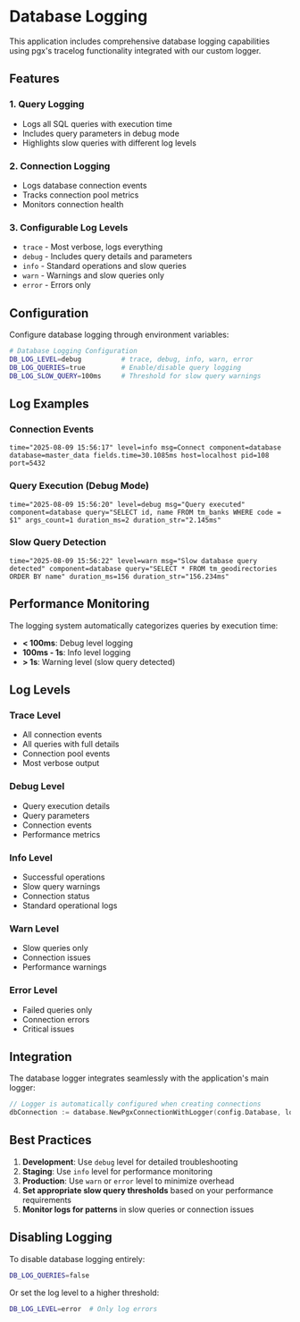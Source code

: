# Database Logging

This application includes comprehensive database logging capabilities using pgx's tracelog functionality integrated with our custom logger.

## Features

### 1. **Query Logging**
- Logs all SQL queries with execution time
- Includes query parameters in debug mode
- Highlights slow queries with different log levels

### 2. **Connection Logging**
- Logs database connection events
- Tracks connection pool metrics
- Monitors connection health

### 3. **Configurable Log Levels**
- `trace` - Most verbose, logs everything
- `debug` - Includes query details and parameters
- `info` - Standard operations and slow queries
- `warn` - Warnings and slow queries only
- `error` - Errors only

## Configuration

Configure database logging through environment variables:

```bash
# Database Logging Configuration
DB_LOG_LEVEL=debug          # trace, debug, info, warn, error
DB_LOG_QUERIES=true         # Enable/disable query logging
DB_LOG_SLOW_QUERY=100ms     # Threshold for slow query warnings
```

## Log Examples

### Connection Events
```
time="2025-08-09 15:56:17" level=info msg=Connect component=database database=master_data fields.time=30.1085ms host=localhost pid=108 port=5432
```

### Query Execution (Debug Mode)
```
time="2025-08-09 15:56:20" level=debug msg="Query executed" component=database query="SELECT id, name FROM tm_banks WHERE code = $1" args_count=1 duration_ms=2 duration_str="2.145ms"
```

### Slow Query Detection
```
time="2025-08-09 15:56:22" level=warn msg="Slow database query detected" component=database query="SELECT * FROM tm_geodirectories ORDER BY name" duration_ms=156 duration_str="156.234ms"
```

## Performance Monitoring

The logging system automatically categorizes queries by execution time:

- **< 100ms**: Debug level logging
- **100ms - 1s**: Info level logging  
- **> 1s**: Warning level (slow query detected)

## Log Levels

### Trace Level
- All connection events
- All queries with full details
- Connection pool events
- Most verbose output

### Debug Level
- Query execution details
- Query parameters
- Connection events
- Performance metrics

### Info Level
- Successful operations
- Slow query warnings
- Connection status
- Standard operational logs

### Warn Level
- Slow queries only
- Connection issues
- Performance warnings

### Error Level
- Failed queries only
- Connection errors
- Critical issues

## Integration

The database logger integrates seamlessly with the application's main logger:

```go
// Logger is automatically configured when creating connections
dbConnection := database.NewPgxConnectionWithLogger(config.Database, log)
```

## Best Practices

1. **Development**: Use `debug` level for detailed troubleshooting
2. **Staging**: Use `info` level for performance monitoring
3. **Production**: Use `warn` or `error` level to minimize overhead
4. **Set appropriate slow query thresholds** based on your performance requirements
5. **Monitor logs for patterns** in slow queries or connection issues

## Disabling Logging

To disable database logging entirely:

```bash
DB_LOG_QUERIES=false
```

Or set the log level to a higher threshold:

```bash
DB_LOG_LEVEL=error  # Only log errors
```
